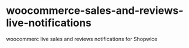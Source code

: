 # woocommerce-sales-and-reviews-live-notifications
woocommerc live sales and reviews notifications for Shopwice 
